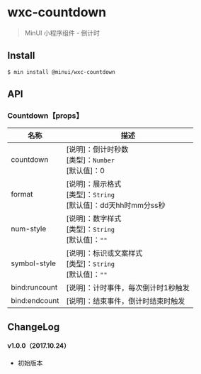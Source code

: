 # wxc-countdown

> MinUI 小程序组件 - 倒计时

## Install

``` bash
$ min install @minui/wxc-countdown
```

## API

### Countdown【props】

| 名称      | 描述      |
|-----------|-----------|
| countdown | [说明]：倒计时秒数<br>[类型]：`Number`<br>[默认值]：0|
| format | [说明]：展示格式<br>[类型]：`String`<br>[默认值]：dd天hh时mm分ss秒 |
| num-style | [说明]：数字样式<br>[类型]：`String`<br>[默认值]：`""`|
| symbol-style | [说明]：标识或文案样式<br>[类型]：`String`<br>[默认值]：`""` |
| bind:runcount | [说明]：计时事件，每次倒计时1秒触发 |
| bind:endcount | [说明]：结束事件，倒计时结束时触发 |

##  ChangeLog

#### v1.0.0（2017.10.24）

- 初始版本
